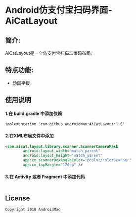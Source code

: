 # Android仿支付宝扫码界面-AiCatLayout


## 简介:

AiCatLayout是一个仿支付宝扫描二维码布局。

## 特点功能:

 - 动画平缓


## 使用说明
#### 1.在 build.gradle 中添加依赖
```
implementation 'com.github.androidmao:AiCatLayout:1.0'
```

#### 2.在XML布局文件中添加 
```xml
<com.aicat.layout.library.scanner.ScannerCameraMask
        android:layout_width="match_parent"
        android:layout_height="match_parent"
        app:cm_scannerBoxAngleColor="@color/colorScanner"
        app:cm_topMargin="120dp" />
```

#### 3.在 Activity 或者 Fragment 中添加代码
```java

```


License
-------

    Copyright 2018 AndroidMao

  
